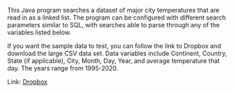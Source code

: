 This Java program searches a dataset of major city temperatures that are read in as a linked list. The program can be configured with different search parameters similar to SQL, with searches able to parse through any of the variables listed below.

If you want the sample data to test, you can follow the link to Dropbox and download the large CSV data set.
Data variables include Continent, Country, State (if applicable), City, Month, Day, Year, and average temperature that day. The years range from 1995-2020. 

Link: [Dropbox](https://www.dropbox.com/scl/fi/ib8dq0ybit7t2ot7494u4/city_temperature.csv?rlkey=qu5bxuu0bb22r34f27b0hadr8&st=wflp5pym&dl=0)
